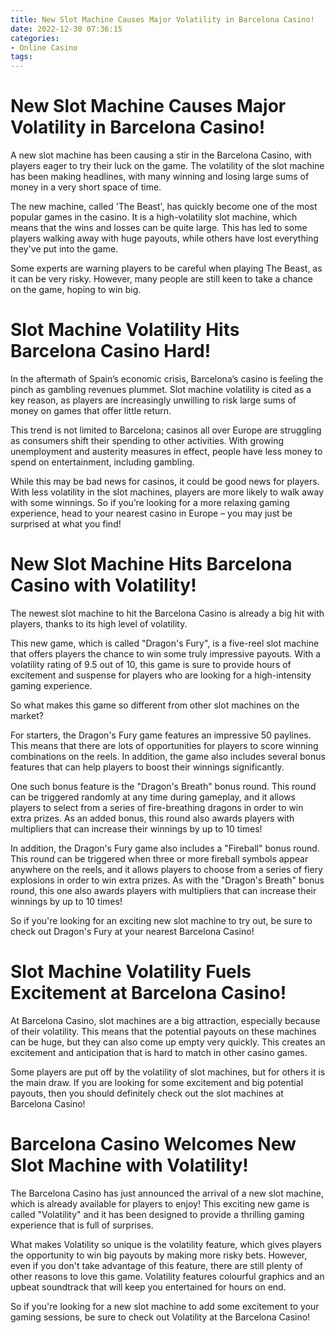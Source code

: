 ```yaml
---
title: New Slot Machine Causes Major Volatility in Barcelona Casino!
date: 2022-12-30 07:36:15
categories:
- Online Casino
tags:
---
```



#  New Slot Machine Causes Major Volatility in Barcelona Casino!

A new slot machine has been causing a stir in the Barcelona Casino, with players eager to try their luck on the game. The volatility of the slot machine has been making headlines, with many winning and losing large sums of money in a very short space of time.

The new machine, called 'The Beast', has quickly become one of the most popular games in the casino. It is a high-volatility slot machine, which means that the wins and losses can be quite large. This has led to some players walking away with huge payouts, while others have lost everything they've put into the game.

Some experts are warning players to be careful when playing The Beast, as it can be very risky. However, many people are still keen to take a chance on the game, hoping to win big.

#  Slot Machine Volatility Hits Barcelona Casino Hard!

In the aftermath of Spain’s economic crisis, Barcelona’s casino is feeling the pinch as gambling revenues plummet. Slot machine volatility is cited as a key reason, as players are increasingly unwilling to risk large sums of money on games that offer little return.

This trend is not limited to Barcelona; casinos all over Europe are struggling as consumers shift their spending to other activities. With growing unemployment and austerity measures in effect, people have less money to spend on entertainment, including gambling.

While this may be bad news for casinos, it could be good news for players. With less volatility in the slot machines, players are more likely to walk away with some winnings. So if you’re looking for a more relaxing gaming experience, head to your nearest casino in Europe – you may just be surprised at what you find!

#  New Slot Machine Hits Barcelona Casino with Volatility!

The newest slot machine to hit the Barcelona Casino is already a big hit with players, thanks to its high level of volatility.

This new game, which is called "Dragon's Fury", is a five-reel slot machine that offers players the chance to win some truly impressive payouts. With a volatility rating of 9.5 out of 10, this game is sure to provide hours of excitement and suspense for players who are looking for a high-intensity gaming experience.

So what makes this game so different from other slot machines on the market?

For starters, the Dragon's Fury game features an impressive 50 paylines. This means that there are lots of opportunities for players to score winning combinations on the reels. In addition, the game also includes several bonus features that can help players to boost their winnings significantly.

One such bonus feature is the "Dragon's Breath" bonus round. This round can be triggered randomly at any time during gameplay, and it allows players to select from a series of fire-breathing dragons in order to win extra prizes. As an added bonus, this round also awards players with multipliers that can increase their winnings by up to 10 times!

In addition, the Dragon's Fury game also includes a "Fireball" bonus round. This round can be triggered when three or more fireball symbols appear anywhere on the reels, and it allows players to choose from a series of fiery explosions in order to win extra prizes. As with the "Dragon's Breath" bonus round, this one also awards players with multipliers that can increase their winnings by up to 10 times!

So if you're looking for an exciting new slot machine to try out, be sure to check out Dragon's Fury at your nearest Barcelona Casino!

#  Slot Machine Volatility Fuels Excitement at Barcelona Casino!

At Barcelona Casino, slot machines are a big attraction, especially because of their volatility. This means that the potential payouts on these machines can be huge, but they can also come up empty very quickly. This creates an excitement and anticipation that is hard to match in other casino games.

Some players are put off by the volatility of slot machines, but for others it is the main draw. If you are looking for some excitement and big potential payouts, then you should definitely check out the slot machines at Barcelona Casino!

#  Barcelona Casino Welcomes New Slot Machine with Volatility!

The Barcelona Casino has just announced the arrival of a new slot machine, which is already available for players to enjoy! This exciting new game is called "Volatility" and it has been designed to provide a thrilling gaming experience that is full of surprises.

What makes Volatility so unique is the volatility feature, which gives players the opportunity to win big payouts by making more risky bets. However, even if you don't take advantage of this feature, there are still plenty of other reasons to love this game. Volatility features colourful graphics and an upbeat soundtrack that will keep you entertained for hours on end.

So if you're looking for a new slot machine to add some excitement to your gaming sessions, be sure to check out Volatility at the Barcelona Casino!
